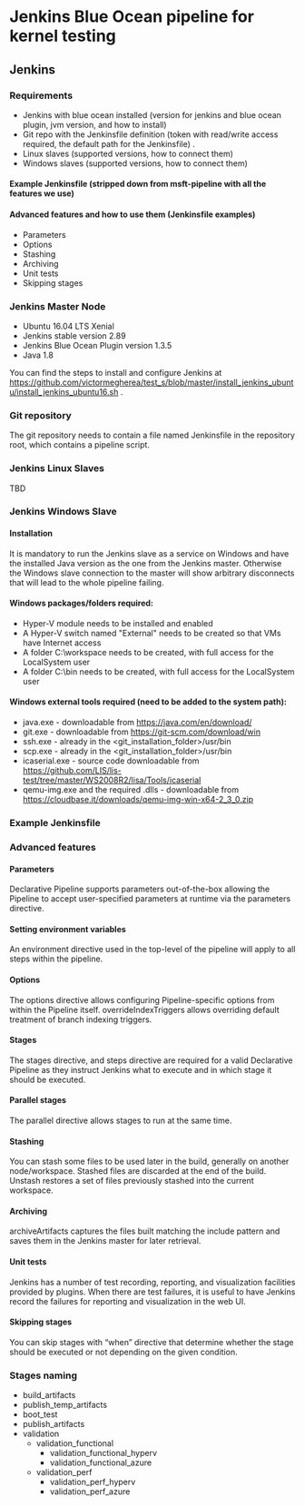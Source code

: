 # Jenkins Blue Ocean pipeline for kernel testing

## Jenkins

### Requirements

* Jenkins with blue ocean installed (version for jenkins and blue ocean plugin, jvm version, and how to install)
* Git repo with the Jenkinsfile definition (token with read/write access required, the default path for the Jenkinsfile) .
* Linux slaves (supported versions, how to connect them)
* Windows slaves (supported versions, how to connect them)

#### Example Jenkinsfile (stripped down from msft-pipeline with all the features we use)

#### Advanced features and how to use them (Jenkinsfile examples)
* Parameters
* Options
* Stashing
* Archiving
* Unit tests
* Skipping stages

### Jenkins Master Node

* Ubuntu 16.04 LTS Xenial
* Jenkins stable version 2.89
* Jenkins Blue Ocean Plugin version 1.3.5
* Java 1.8

You can find the steps to install and configure Jenkins at
https://github.com/victormegherea/test_s/blob/master/install_jenkins_ubuntu/install_jenkins_ubuntu16.sh .

### Git repository

The git repository needs to contain a file named Jenkinsfile in the repository root, which contains a pipeline script.

### Jenkins Linux Slaves
TBD

### Jenkins Windows Slave

#### Installation
It is mandatory to run the Jenkins slave as a service on Windows and have the installed Java version as the one from the Jenkins master.
Otherwise the Windows slave connection to the master will show arbitrary disconnects that will lead to the whole pipeline failing.

#### Windows packages/folders required:
  * Hyper-V module needs to be installed and enabled
  * A Hyper-V switch named "External" needs to be created so that VMs have Internet access
  * A folder C:\workspace needs to be created, with full access for the LocalSystem user
  * A folder C:\bin needs to be created, with full access for the LocalSystem user

#### Windows external tools required (need to be added to the system path):
  * java.exe - downloadable from https://java.com/en/download/
  * git.exe - downloadable from https://git-scm.com/download/win
  * ssh.exe - already in the <git_installation_folder>/usr/bin
  * scp.exe - already in the <git_installation_folder>/usr/bin
  * icaserial.exe - source code downloadable from https://github.com/LIS/lis-test/tree/master/WS2008R2/lisa/Tools/icaserial
  * qemu-img.exe and the required .dlls - downloadable from https://cloudbase.it/downloads/qemu-img-win-x64-2_3_0.zip

### Example Jenkinsfile

### Advanced features

#### Parameters

Declarative Pipeline supports parameters out-of-the-box allowing the Pipeline to accept user-specified
parameters at runtime via the parameters directive.

#### Setting environment variables

An environment directive used in the top-level of the pipeline will apply to all steps within the pipeline.

#### Options

The options directive allows configuring Pipeline-specific options from within the Pipeline itself.
overrideIndexTriggers  allows overriding default treatment of branch indexing triggers.

#### Stages

The stages directive, and steps directive are required for a valid Declarative Pipeline as they instruct
Jenkins what to execute and in which stage it should be executed.

#### Parallel stages

The parallel directive allows stages to run at the same time.

#### Stashing

You can stash some files to be used later in the build, generally on another node/workspace.
Stashed files are discarded at the end of the build. Unstash restores a set of files previously stashed into the current workspace.

#### Archiving

archiveArtifacts captures the files built matching the include pattern and saves them in the Jenkins master for later retrieval.

#### Unit tests

Jenkins has a number of test recording, reporting, and visualization facilities provided by plugins. When there are test failures,
it is useful to have Jenkins record the failures for reporting and visualization in the web UI.

#### Skipping stages

You can skip stages with “when” directive that determine whether the stage should be executed or not depending on the given condition.

### Stages naming

* build_artifacts
* publish_temp_artifacts
* boot_test
* publish_artifacts
* validation
  - validation_functional
    - validation_functional_hyperv
    - validation_functional_azure
  - validation_perf
    - validation_perf_hyperv
    - validation_perf_azure
